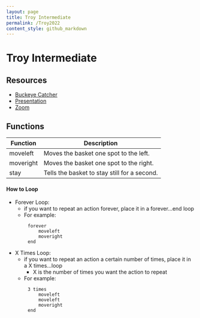 ```yaml
---
layout: page
title: Troy Intermediate
permalink: /Troy2022
content_style: github_markdown
---
```


# Troy Intermediate

## Resources
* [Buckeye Catcher](https://c4cosu.com/buckeye-catch-em/)
* [Presentation](https://docs.google.com/presentation/d/18zgf1zw2Vxfub0V8PpbH3V2freMi6SbY9exvRGb4008/edit?usp=sharing)
* [Zoom](https://osu.zoom.us/j/97519648710?pwd=VWZDaE9ONUJEeUFYaUtTb29PZm9Udz09)

## Functions

| Function | Description |
|-----------|-----------|
| moveleft |  Moves the basket one spot to the left. |
| moveright | Moves the basket one spot to the right. |
| stay | Tells the basket to stay still for a second. |

#### How to Loop
* Forever Loop:
    * if you want to repeat an action forever, place it in a forever...end loop
    * For example: 
```
        forever
            moveleft
            moveright
        end
```

* X Times Loop:
    * if you want to repeat an action a certain number of times, place it in a X times...loop
        * X is the number of times you want the action to repeat
    * For example: 
```
        3 times
            moveleft
            moveleft
            moveright
        end
```


